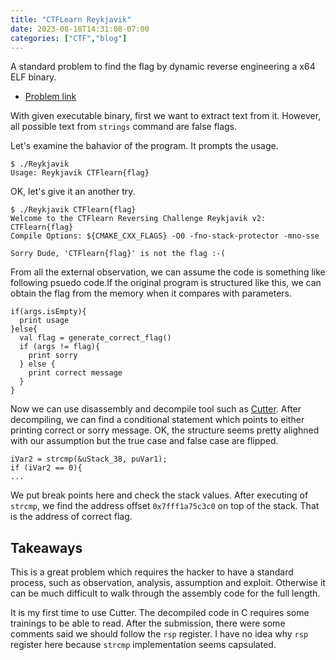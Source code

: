 ```yaml
---
title: "CTFLearn Reykjavik"
date: 2023-08-18T14:31:08-07:00
categories: ["CTF","blog"]
---
```

A standard problem to find the flag by dynamic reverse engineering a x64 ELF binary.

- [Problem link](https://ctflearn.com/challenge/990)

With given executable binary, first we want to extract text from it. However,
all possible text from `strings` command are false flags.

Let's examine the bahavior of the program. It prompts the usage.
```
$ ./Reykjavik
Usage: Reykjavik CTFlearn{flag}
```

OK, let's give it an another try.
```
$ ./Reykjavik CTFlearn{flag}
Welcome to the CTFlearn Reversing Challenge Reykjavik v2: CTFlearn{flag}
Compile Options: ${CMAKE_CXX_FLAGS} -O0 -fno-stack-protector -mno-sse

Sorry Dude, 'CTFlearn{flag}' is not the flag :-(
```

From all the external observation, we can assume the code is something like
following psuedo code.If the original program is structured like this, we can
obtain the flag from the memory when it compares with parameters.

```
if(args.isEmpty){
  print usage
}else{
  val flag = generate_correct_flag()
  if (args != flag){
    print sorry
  } else {
    print correct message
  }
}
```

Now we can use disassembly and decompile tool such as
[Cutter](https://cutter.re/). After decompiling, we can find a conditional
statement which points to either printing correct or sorry message. OK, the
structure seems pretty alighned with our assumption but the true case and false
case are flipped.

```
iVar2 = strcmp(&uStack_38, puVar1);
if (iVar2 == 0){
...
```

We put break points here and check the stack values. After executing of
`strcmp`, we find the address offset `0x7fff1a75c3c0` on top of the stack.
That is the address of correct flag.

## Takeaways

This is a great problem which requires the hacker to have a standard process,
such as observation, analysis, assumption and exploit. Otherwise it can be much
difficult to walk through the assembly code for the full length.

It is my first time to use Cutter. The decompiled code in C requires some
trainings to be able to read. After the submission, there were some comments
said we should follow the `rsp` register. I have no idea why `rsp` register here
because `strcmp` implementation seems capsulated.
